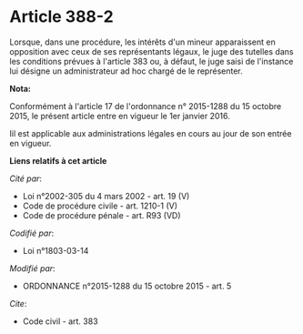# Article 388-2

Lorsque, dans une procédure, les intérêts d'un mineur apparaissent en opposition avec ceux de ses représentants légaux, le
juge des tutelles dans les conditions prévues à l'article 383 ou, à défaut, le juge saisi de l'instance lui désigne un
administrateur ad hoc chargé de le représenter.

**Nota:**

Conformément à l'article 17 de l'ordonnance n° 2015-1288 du 15 octobre 2015, le présent article entre en vigueur le 1er
janvier 2016.

Iil est applicable aux administrations légales en cours au jour de son entrée en vigueur.

**Liens relatifs à cet article**

_Cité par_:

  - Loi n°2002-305 du 4 mars 2002 - art. 19 (V)
  - Code de procédure civile - art. 1210-1 (V)
  - Code de procédure pénale - art. R93 (VD)

_Codifié par_:

  - Loi n°1803-03-14

_Modifié par_:

  - ORDONNANCE n°2015-1288 du 15 octobre 2015 - art. 5

_Cite_:

  - Code civil - art. 383

